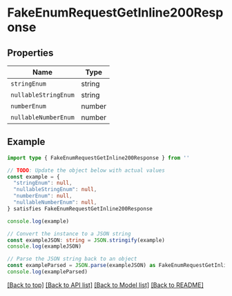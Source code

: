 
# FakeEnumRequestGetInline200Response


## Properties

Name | Type
------------ | -------------
`stringEnum` | string
`nullableStringEnum` | string
`numberEnum` | number
`nullableNumberEnum` | number

## Example

```typescript
import type { FakeEnumRequestGetInline200Response } from ''

// TODO: Update the object below with actual values
const example = {
  "stringEnum": null,
  "nullableStringEnum": null,
  "numberEnum": null,
  "nullableNumberEnum": null,
} satisfies FakeEnumRequestGetInline200Response

console.log(example)

// Convert the instance to a JSON string
const exampleJSON: string = JSON.stringify(example)
console.log(exampleJSON)

// Parse the JSON string back to an object
const exampleParsed = JSON.parse(exampleJSON) as FakeEnumRequestGetInline200Response
console.log(exampleParsed)
```

[[Back to top]](#) [[Back to API list]](../README.md#api-endpoints) [[Back to Model list]](../README.md#models) [[Back to README]](../README.md)


